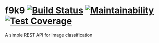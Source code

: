 f9k9  [![Build Status](https://travis-ci.org/f9e/f9k9.svg?branch=master)](https://travis-ci.org/f9e/f9k9) [![Maintainability](https://api.codeclimate.com/v1/badges/6eeaeb2980decd05d190/maintainability)](https://codeclimate.com/github/f9e/f9k9/maintainability) [![Test Coverage](https://api.codeclimate.com/v1/badges/6eeaeb2980decd05d190/test_coverage)](https://codeclimate.com/github/f9e/f9k9/test_coverage)
====

A simple REST API for image classification

